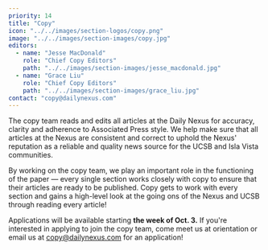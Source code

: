 ```yaml
---
priority: 14
title: "Copy"
icon: "../../images/section-logos/copy.png"
image: "../../images/section-images/copy.jpg"
editors:
  - name: "Jesse MacDonald"
    role: "Chief Copy Editors"
    path: "../../images/section-images/jesse_macdonald.jpg"
  - name: "Grace Liu"
    role: "Chief Copy Editors"
    path: "../../images/section-images/grace_liu.jpg"
contact: "copy@dailynexus.com"
---
```

The copy team reads and edits all articles at the Daily Nexus for accuracy, clarity and adherence to Associated Press style. We help make sure that all articles at the Nexus are consistent and correct to uphold the Nexus' reputation as a reliable and quality news source for the UCSB and Isla Vista communities.

By working on the copy team, we play an important role in the functioning of the paper — every single section works closely with copy to ensure that their articles are ready to be published. Copy gets to work with every section and gains a high-level look at the going ons of the Nexus and UCSB through reading every article!

Applications will be available starting **the week of Oct. 3.** If you're interested in applying to join the copy team, come meet us at orientation or email us at [copy@dailynexus.com](mailto:copy@dailynexus.com) for an application! 